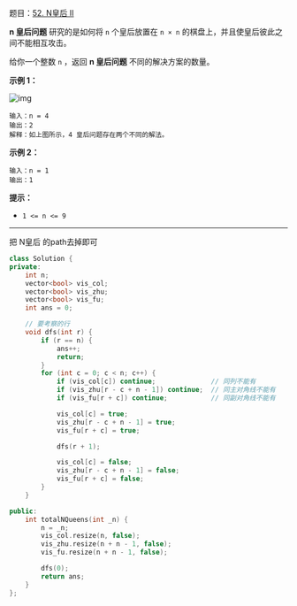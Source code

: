 题目：[52. N皇后 II](https://leetcode.cn/problems/n-queens-ii/)

**n 皇后问题** 研究的是如何将 `n` 个皇后放置在 `n × n` 的棋盘上，并且使皇后彼此之间不能相互攻击。

给你一个整数 `n` ，返回 **n 皇后问题** 不同的解决方案的数量。

**示例 1：**

![img](https://assets.leetcode.com/uploads/2020/11/13/queens.jpg)

```
输入：n = 4
输出：2
解释：如上图所示，4 皇后问题存在两个不同的解法。
```

**示例 2：**

```
输入：n = 1
输出：1
```

**提示：**

- `1 <= n <= 9`

---

把 N皇后 的path去掉即可

```c++
class Solution {
private:
    int n;
    vector<bool> vis_col;
    vector<bool> vis_zhu;
    vector<bool> vis_fu;
    int ans = 0;

    // 要考察的行
    void dfs(int r) {
        if (r == n) {
            ans++;
            return;
        }
        for (int c = 0; c < n; c++) {
            if (vis_col[c]) continue;              // 同列不能有
            if (vis_zhu[r - c + n - 1]) continue;  // 同主对角线不能有
            if (vis_fu[r + c]) continue;           // 同副对角线不能有

            vis_col[c] = true;
            vis_zhu[r - c + n - 1] = true;
            vis_fu[r + c] = true;

            dfs(r + 1);

            vis_col[c] = false;
            vis_zhu[r - c + n - 1] = false;
            vis_fu[r + c] = false;
        }
    }

public:
    int totalNQueens(int _n) {
        n = _n;
        vis_col.resize(n, false);
        vis_zhu.resize(n + n - 1, false);
        vis_fu.resize(n + n - 1, false);

        dfs(0);
        return ans;
    }
};
```

